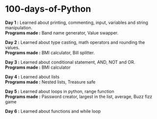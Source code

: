 # 100-days-of-Python

**Day 1 :** Learned about printing, commenting, input, variables and string manipulation.                                                                                                    
**Programs made :** Band name generator, Value swapper.

**Day 2 :** Learned about type casting, math operators and rounding the values.                                                                                                                
**Programs made :** BMI calculator, Bill splitter.

**Day 3 :** Learned about conditional statement, AND, NOT and OR.                                                                                                                             
**Programs made :** BMI calculator


**Day 4 :** Learned about lists                                                                                                                             
**Programs made :** Nested lists, Treasure safe

**Day 5 :** Learned about loops in python, range function                                                                                                                             
**Programs made :** Password creator, largest in the list, average, Buzz fizz game

**Day 6 :** Learned about functions and while loop

